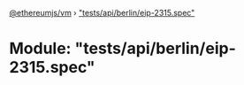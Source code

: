 [@ethereumjs/vm](../README.md) › ["tests/api/berlin/eip-2315.spec"](_tests_api_berlin_eip_2315_spec_.md)

# Module: "tests/api/berlin/eip-2315.spec"



